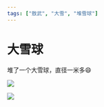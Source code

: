 ```yaml
---
tags: ["敖武", "大雪", "堆雪球"]
---
```


# 大雪球


堆了一个大雪球，直径一米多😄


![](https://fudongdong-statics.oss-cn-beijing.aliyuncs.com/images/20211115/2e459a4752f748349c069c401da7431c.png?x-oss-process=style/z.wiki)


![](https://fudongdong-statics.oss-cn-beijing.aliyuncs.com/images/20211115/a644329c6c714c35af481426615f07d6.png?x-oss-process=style/z.wiki)
